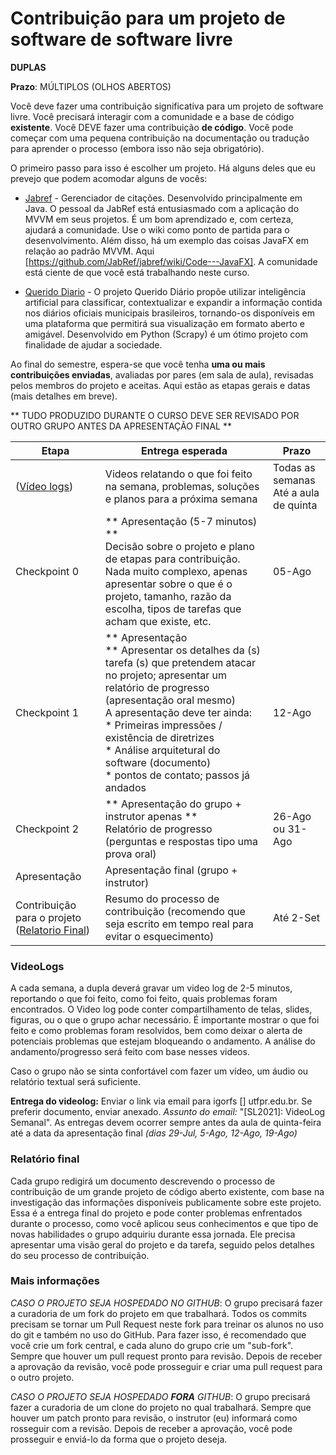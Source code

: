 # Contribuição para um projeto de software de software livre

**DUPLAS**

**Prazo**: MÚLTIPLOS (OLHOS ABERTOS)

Você deve fazer uma contribuição significativa para um projeto de software livre. Você precisará interagir com a comunidade e a base de código **existente**. Você DEVE fazer uma contribuição **de código**. Você pode começar com uma pequena contribuição na documentação ou tradução para aprender o processo (embora isso não seja obrigatório).

O primeiro passo para isso é escolher um projeto. Há alguns deles que eu prevejo que podem acomodar alguns de vocês:

* [Jabref](http://www.github.com/Jabref/Jabref) - Gerenciador de citações. Desenvolvido principalmente em Java. O pessoal da JabRef está entusiasmado com a aplicação do MVVM em seus projetos. É um bom aprendizado e, com certeza, ajudará a comunidade. Use o wiki como ponto de partida para o desenvolvimento. Além disso, há um exemplo das coisas JavaFX em relação ao padrão MVVM. Aqui [https://github.com/JabRef/jabref/wiki/Code---JavaFX]. A comunidade está ciente de que você está trabalhando neste curso.

* [Querido Diario](https://github.com/okfn-brasil/querido-diario) -  O projeto Querido Diário propõe utilizar inteligência artificial para classificar, contextualizar e expandir a informação contida nos diários oficiais municipais brasileiros, tornando-os disponíveis em uma plataforma que permitirá sua visualização em formato aberto e amigável. Desenvolvido em Python (Scrapy) é um ótimo projeto com finalidade de ajudar a sociedade.

Ao final do semestre, espera-se que você tenha **uma ou mais contribuições enviadas**, avaliadas por pares (em sala de aula), revisadas pelos membros do projeto e aceitas. Aqui estão as etapas gerais e datas (mais detalhes em breve).

** TUDO PRODUZIDO DURANTE O CURSO DEVE SER REVISADO POR OUTRO GRUPO ANTES DA APRESENTAÇÃO FINAL **

| Etapa | Entrega esperada | Prazo
| ------|------------------|-------|
| ([Vídeo logs](#VideoLogs))| Videos relatando o que foi feito na semana, problemas, soluções e planos para a próxima semana| Todas as semanas <br> Até a aula de quinta|
| Checkpoint 0 | ** Apresentação (5-7 minutos) ** <br> Decisão sobre o projeto e plano de etapas para contribuição. Nada muito complexo, apenas apresentar sobre o que é o projeto, tamanho, razão da escolha, tipos de tarefas que acham que existe, etc. | 05-Ago |
| Checkpoint 1 | ** Apresentação <br> ** Apresentar os detalhes da (s) tarefa (s) que pretendem atacar no projeto; apresentar um relatório de progresso (apresentação oral mesmo) <br> A apresentação deve ter ainda: <br> * Primeiras impressões / existência de diretrizes <br> * Análise arquitetural do software (documento) <br> * pontos de contato; passos já andados | 12-Ago |
| Checkpoint 2 | ** Apresentação do grupo + instrutor apenas ** <br> Relatório de progresso (perguntas e respostas tipo uma prova oral) | 26-Ago ou 31-Ago |
| Apresentação| Apresentação final (grupo + instrutor)|  |
| Contribuição para o projeto ([Relatorio Final](#Relatório-final)) | Resumo do processo de contribuição (recomendo que seja escrito em tempo real para evitar o esquecimento) | Até 2-Set|


### VideoLogs
A cada semana, a dupla deverá gravar um video log de 2-5 minutos, reportando o que foi feito, como foi feito, quais problemas foram encontrados. O Video log pode conter compartilhamento de telas, slides, figuras, ou o que o grupo achar necessário. É importante mostrar o que foi feito e como problemas foram resolvidos, bem como deixar o alerta de potenciais problemas que estejam bloqueando o andamento. A análise do andamento/progresso será feito com base nesses videos.

Caso o grupo não se sinta confortável com fazer um vídeo, um áudio ou relatório textual será suficiente. 

**Entrega do videolog:** Enviar o link via email para igorfs [] utfpr.edu.br. Se preferir documento, enviar anexado. *Assunto do email:* "[SL2021]: VideoLog Semanal". As entregas devem ocorrer sempre antes da aula de quinta-feira até a data da apresentação final *(dias 29-Jul, 5-Ago, 12-Ago, 19-Ago)*



### Relatório final

Cada grupo redigirá um documento descrevendo o processo de contribuição de um grande projeto de código aberto existente, com base na investigação das informações disponíveis publicamente sobre este projeto. Essa é a entrega final do projeto e pode conter problemas enfrentados durante o processo, como você aplicou seus conhecimentos e que tipo de novas habilidades o grupo adquiriu durante essa jornada. Ele precisa apresentar uma visão geral do projeto e da tarefa, seguido pelos detalhes do seu processo de contribuição.


### Mais informações

*CASO O PROJETO SEJA HOSPEDADO NO GITHUB*: O grupo precisará fazer a curadoria de um fork do projeto em que trabalhará. Todos os commits precisam se tornar um Pull Request neste fork para treinar os alunos no uso do git e também no uso do GitHub. Para fazer isso, é recomendado que você crie um fork central, e cada aluno do grupo crie um "sub-fork". Sempre que houver um pull request pronto para revisão. Depois de receber a aprovação da revisão, você pode prosseguir e criar uma  pull request para o outro projeto.

*CASO O PROJETO SEJA HOSPEDADO **FORA** GITHUB*: O grupo precisará fazer a curadoria de um clone do projeto no qual trabalhará. Sempre que houver um patch pronto para revisão, o instrutor (eu) informará como rosseguir com a revisão. Depois de receber a aprovação, você pode prosseguir e enviá-lo da forma que o projeto deseja.
